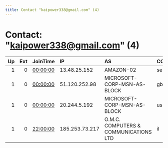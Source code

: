 ```yaml
---
title: Contact "kaipower338@gmail.com" (4)
---
```


# Contact: "kaipower338@gmail.com" (4)

|   Up |   Ext | JoinTime                                                                                              | IP             | AS                                        | CC   |   ORp |   Dirp | OS    | Version   | Nickname   |   eFamMembers |
|-----:|------:|:------------------------------------------------------------------------------------------------------|:---------------|:------------------------------------------|:-----|------:|-------:|:------|:----------|:-----------|--------------:|
|    1 |     0 | [00:00:00](https://nusenu.github.io/OrNetStats/w/relay/3755A2DD4929A69125A0B61AB1D6B481A67DD893.html) | 13.48.25.152   | AMAZON-02                                 | se   |  9441 |      0 | Linux | 0.4.7.13  | ramen      |             1 |
|    1 |     0 | [00:00:00](https://nusenu.github.io/OrNetStats/w/relay/62EC54067D061898FCD5351453DDDA6979244976.html) | 51.120.252.98  | MICROSOFT-CORP-MSN-AS-BLOCK               | gb   |  9441 |      0 | Linux | 0.4.7.13  | ramen      |             1 |
|    1 |     0 | [00:00:00](https://nusenu.github.io/OrNetStats/w/relay/CC8E874DB0BA3BB4B8C04F11DB7EA4505BD48F69.html) | 20.244.5.192   | MICROSOFT-CORP-MSN-AS-BLOCK               | us   |  9441 |      0 | Linux | 0.4.7.13  | mater      |             1 |
|    1 |     0 | [22:00:00](https://nusenu.github.io/OrNetStats/w/relay/3FA99E44758F666FCBC1E89C9749EB52E3D05177.html) | 185.253.73.217 | O.M.C. COMPUTERS &amp; COMMUNICATIONS LTD | il   |  9441 |      0 | Linux | 0.4.7.13  | ramen      |             1 |
